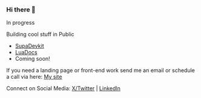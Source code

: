 ### Hi there 👋
In progress


Building cool stuff in Public
- [SupaDevkit](https://supadevkit.com)
- [LuaDocs](https://luadocs.com)
- Coming soon!

If you need a landing page or front-end work send me an email or schedule a call via here: [My site](https://aurelianspodarec.co.uk?ref=github)

Connect on Social Media: [X/Twitter](https://x.com/mraurelian) | [LinkedIn](https://www.linkedin.com/in/aurelianspodarec/)
